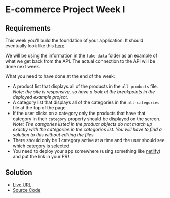 # E-commerce Project Week I


## Requirements

This week you'll build the foundation of your application. It should eventually look like this [here](https://hyf-react-w1-example.netlify.app)

We will be using the information in the `fake-data` folder as an example of what we get back from the API. The actual connection to the API will be done next week.

What you need to have done at the end of the week:

- A product list that displays all of the products in the `all-products` file. _Note: the site is responsive, so have a look at the breakpoints in the deployed example project._
- A category list that displays all of the categories in the `all-categories` file at the top of the page
- If the user clicks on a category only the products that have that category in their `category` property should be displayed on the screen. _Note: The categories listed in the product objects do *not* match up exactly with the categories in the categories list. You will have to find a solution to this *without* editing the files_
- There should only be 1 category active at a time and the user should see which category is selected.
- You need to deploy your app somewhere (using something like [netlify](https://www.netlify.com)) and put the link in your PR!

## Solution

- [Live URL](e-commerce-shop-react.netlify.app)
- [Source Code](https://github.com/HackYourAssignment/React-class44/pull/1)